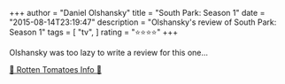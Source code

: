 +++
author = "Daniel Olshansky"
title = "South Park: Season 1"
date = "2015-08-14T23:19:47"
description = "Olshansky's review of South Park: Season 1"
tags = [
    "tv",
]
rating = "⭐⭐⭐⭐"
+++

Olshansky was too lazy to write a review for this one...

[🍅 Rotten Tomatoes Info 🍅](https://www.rottentomatoes.com//tv/south_park/s01)